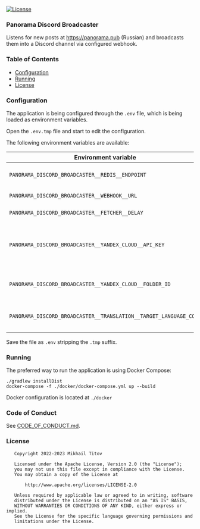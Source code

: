 [![License](https://img.shields.io/badge/License-Apache_2.0-blue.svg)](https://opensource.org/licenses/Apache-2.0)

### Panorama Discord Broadcaster

Listens for new posts at https://panorama.pub (Russian) and broadcasts them into a Discord channel via configured
webhook.

### Table of Contents

- [Configuration](#Configuration)
- [Running](#Running)
- [License](#License)

### Configuration

The application is being configured through the `.env` file, which is
being loaded as environment variables.

Open the `.env.tmp` file and start to edit the configuration.

The following environment variables are available:

| Environment variable                                              | Description                                          |
|-------------------------------------------------------------------|------------------------------------------------------|
| `PANORAMA_DISCORD_BROADCASTER__REDIS__ENDPOINT`                   | Redis endpoint to connect to                         |
| `PANORAMA_DISCORD_BROADCASTER__WEBHOOK__URL`                      | Webhook URL to use                                   |
| `PANORAMA_DISCORD_BROADCASTER__FETCHER__DELAY`                    | Fetching delay                                       |
| `PANORAMA_DISCORD_BROADCASTER__YANDEX_CLOUD__API_KEY`             | Optional. Yandex Cloud API key for a service account |
| `PANORAMA_DISCORD_BROADCASTER__YANDEX_CLOUD__FOLDER_ID`           | Optional. Yandex Cloud folder ID                     |
| `PANORAMA_DISCORD_BROADCASTER__TRANSLATION__TARGET_LANGUAGE_CODE` | Optional. Target language to translate to            |

Save the file as `.env` stripping the `.tmp` suffix.

### Running

The preferred way to run the application is using Docker Compose:

```shell
./gradlew installDist
docker-compose -f ./docker/docker-compose.yml up --build
```

Docker configuration is located at `./docker`

### Code of Conduct

See [CODE_OF_CONDUCT.md](./CODE_OF_CONDUCT.md).

### License

```
   Copyright 2022-2023 Mikhail Titov

   Licensed under the Apache License, Version 2.0 (the "License");
   you may not use this file except in compliance with the License.
   You may obtain a copy of the License at

       http://www.apache.org/licenses/LICENSE-2.0

   Unless required by applicable law or agreed to in writing, software
   distributed under the License is distributed on an "AS IS" BASIS,
   WITHOUT WARRANTIES OR CONDITIONS OF ANY KIND, either express or implied.
   See the License for the specific language governing permissions and
   limitations under the License.
```
